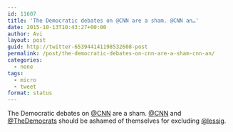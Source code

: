 ```yaml
---
id: 11607
title: 'The Democratic debates on @CNN are a sham. @CNN an…'
date: 2015-10-13T10:43:27+00:00
author: Avi
layout: post
guid: http://twitter-653944141198532608-post
permalink: /post/the-democratic-debates-on-cnn-are-a-sham-cnn-an/
categories:
  - none
tags:
  - micro
  - tweet
format: status
---
```

The Democratic debates on [@CNN](http://twitter.com/CNN) are a sham. [@CNN](http://twitter.com/CNN) and [@TheDemocrats](http://twitter.com/TheDemocrats) should be ashamed of themselves for excluding [@lessig](http://twitter.com/lessig).